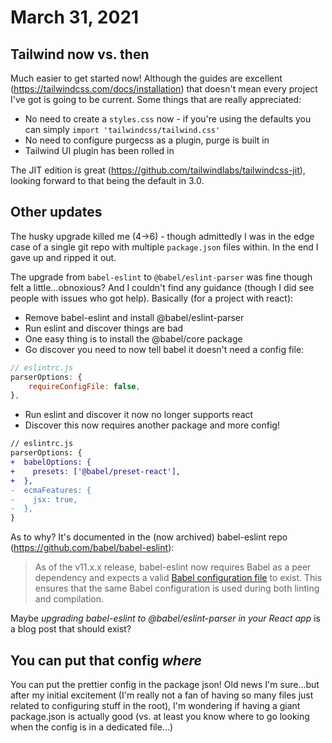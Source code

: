 # March 31, 2021

## Tailwind now vs. then

Much easier to get started now!  Although the guides are excellent (https://tailwindcss.com/docs/installation) that doesn't mean every project I've got is going to be current.  Some things that are really appreciated:

- No need to create a `styles.css` now - if you're using the defaults you can simply `import 'tailwindcss/tailwind.css'`
- No need to configure purgecss as a plugin, purge is built in
- Tailwind UI plugin has been rolled in

The JIT edition is great (https://github.com/tailwindlabs/tailwindcss-jit), looking forward to that being the default in 3.0.

## Other updates

The husky upgrade killed me (4->6) - though admittedly I was in the edge case of a single git repo with multiple `package.json` files within.  In the end I gave up and ripped it out.

The upgrade from `babel-eslint` to `@babel/eslint-parser` was fine though felt a little...obnoxious?  And I couldn't find any guidance (though I did see people with issues who got help).  Basically (for a project with react):

- Remove babel-eslint and install @babel/eslint-parser
- Run eslint and discover things are bad
- One easy thing is to install the @babel/core package
- Go discover you need to now tell babel it doesn't need a config file:
```js
// eslintrc.js
parserOptions: {
    requireConfigFile: false,
},
```
- Run eslint and discover it now no longer supports react
- Discover this now requires another package and more config!
```diff
// eslintrc.js
parserOptions: {
+  babelOptions: {
+    presets: ['@babel/preset-react'],
+  },
-  ecmaFeatures: {
-    jsx: true,
-  },
}
```

As to why?  It's documented in the (now archived) babel-eslint repo (https://github.com/babel/babel-eslint):

> As of the v11.x.x release, babel-eslint now requires Babel as a peer dependency and expects a valid [Babel configuration file](https://babeljs.io/docs/en/configuration) to exist. This ensures that the same Babel configuration is used during both linting and compilation.

Maybe *upgrading babel-eslint to @babel/eslint-parser in your React app* is a blog post that should exist?

## You can put that config _where_

You can put the prettier config in the package json!  Old news I'm sure...but after my initial excitement (I'm really not a fan of having so many files just related to configuring stuff in the root), I'm wondering if having a giant package.json is actually good (vs. at least you know where to go looking when the config is in a dedicated file...)